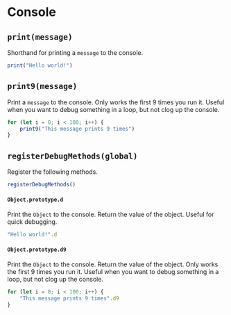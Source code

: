 # Console

## `print(message)`

Shorthand for printing a `message` to the console.

```javascript
print("Hello world!")
```

## `print9(message)`

Print a `message` to the console. Only works the first 9 times you run it. Useful when you want to debug something in a loop, but not clog up the console.

```javascript
for (let i = 0; i < 100; i++) {
	print9("This message prints 9 times")
}
```

## `registerDebugMethods(global)`

Register the following methods.

```javascript
registerDebugMethods()
```

#### `Object.prototype.d`

Print the `Object` to the console. Return the value of the object. Useful for quick debugging.

```javascript
"Hello world!".d
```

#### `Object.prototype.d9`

Print the `Object` to the console. Return the value of the object. Only works the first 9 times you run it. Useful when you want to debug something in a loop, but not clog up the console.

```javascript
for (let i = 0; i < 100; i++) {
	"This message prints 9 times".d9
}
```
